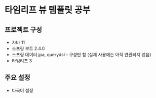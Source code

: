 # 타임리프 뷰 템플릿 공부

## 프로젝트 구성
* 자바 11
* 스프링 부트 2.4.0
* 스프링 데이터 jpa, querydsl - 구성만 함 (실제 사용에는 아직 연관되지 않음)
* 타임리프 3

## 주요 설정
* 다국어 설정

